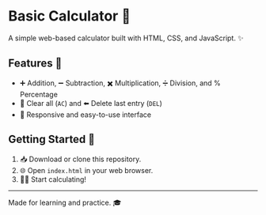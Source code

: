 # Basic Calculator 🧮

A simple web-based calculator built with HTML, CSS, and JavaScript. ✨

## Features 🚀

- ➕ Addition, ➖ Subtraction, ✖️ Multiplication, ➗ Division, and % Percentage
- 🧹 Clear all (`AC`) and ⬅️ Delete last entry (`DEL`)
- 📱 Responsive and easy-to-use interface

## Getting Started 🏁

1. 📥 Download or clone this repository.
2. 🌐 Open `index.html` in your web browser.
3. 🧑‍💻 Start calculating!

---
Made for learning and practice. 🎓